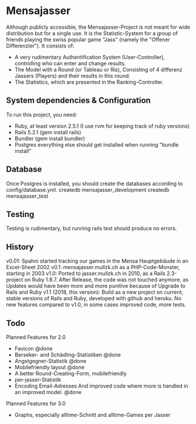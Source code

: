 # Mensajasser

Although publicly accessible, the Mensajasser-Project is not meant for wide distribution but for a single use. It is the Statistic-System for a group of friends playing the swiss popular game "Jass" (namely the "Offener Differenzler"). It consists of: 

* A very rudimentary Authentification System (User-Controller), controlling who can enter and change results. 
* The Model with a Round (or Tableau or Ris), Consisting of 4 differenz Jassers (Players) and their results in this round. 
* The Statistics, which are presented in the Ranking-Controller. 



## System dependencies & Configuration
To run this project, you need: 
- Ruby, at least version 2.5.1 (I use rvm for keeping track of ruby versions)
- Rails 5.2.1  (gem install rails)
- Bundler (gem install bundler)
- Postgres
everything else should get installed when running "bundle install"

## Database 
Once Postgres is installed, you should create the databases according to config/database.yml. 
createdb mensajasser_development
createdb mensajasser_test

## Testing
Testing is rudimentary, but running 
rails test
should produce no errors. 

## History
v0.01: Spahni started tracking our games in the Mensa Hauptgebäude in an Excel-Sheet 2002
v0.1:  mensajasser.mullzk.ch as a PHP-Code-Monster, starting in 2003
v1.0:  Ported to jasser.mullzk.ch in 2010, as a Rails 2.3-project on Ruby 1.8.7. After Release, the code was not touched anymore, as Updates would have been more and more punitive because of Upgrade to Rails and Ruby
v1.1  (2018, this version): Build as a new project on current, stable versions of Rails and Ruby, developed with github and heroku. No new features compared to v1.0, in some cases improved code, more tests.

## Todo
Planned Features for 2.0
- Favicon @done
- Berseker- and Schädling-Statistiken @done
- Angstgegner-Statistik @done
- Mobilefriendly layout @done
- A better Round-Creating-Form, mobilefriendly
- per-jasser-Statistik
- Encoding Email-Adresses
And improved code where more is handled in an improved model. @done

Planned Features for 3.0
- Graphs, especially alltime-Schnitt and alltime-Games per Jasser

